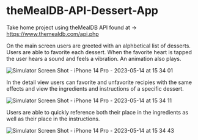 # theMealDB-API-Dessert-App
Take home project using theMealDB API found at -> https://www.themealdb.com/api.php

On the main screen users are greeted with an alphbetical list of desserts.  Users are able to favorite each dessert.  When the favorite heart is tapped the user hears a sound and feels a vibration.  An animation also plays.

![Simulator Screen Shot - iPhone 14 Pro - 2023-05-14 at 15 34 01](https://github.com/Jake-Marillion/theMealDB-API-Dessert-App/assets/110437842/912137c5-b45a-4914-bd80-0ba92470720c)

In the detail view users can favorite and unfavorite recipies with the same effects and view the ingredients and instructions of a specific dessert.

![Simulator Screen Shot - iPhone 14 Pro - 2023-05-14 at 15 34 11](https://github.com/Jake-Marillion/theMealDB-API-Dessert-App/assets/110437842/b50aaa6b-c92e-4346-9cbf-0bf9285db175)

Users are able to quickly reference both their place in the ingredients as well as their place in the instructions.

![Simulator Screen Shot - iPhone 14 Pro - 2023-05-14 at 15 34 43](https://github.com/Jake-Marillion/theMealDB-API-Dessert-App/assets/110437842/ac8898e5-9da7-44ad-bd08-0bde1c22f241)
